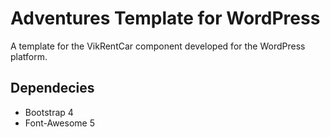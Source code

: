 Adventures Template for WordPress
============

A template for the VikRentCar component developed for the WordPress platform.

Dependecies
------------

* Bootstrap 4
* Font-Awesome 5